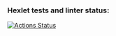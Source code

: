 ### Hexlet tests and linter status:
[![Actions Status](https://github.com/markov-aleksandr/php-project-lvl1/workflows/hexlet-check/badge.svg)](https://github.com/markov-aleksandr/php-project-lvl1/actions)